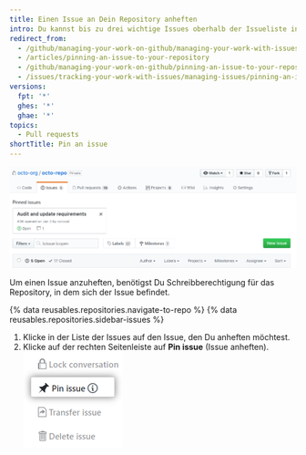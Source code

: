 ```yaml
---
title: Einen Issue an Dein Repository anheften
intro: Du kannst bis zu drei wichtige Issues oberhalb der Issueliste in Deinem Repository anheften.
redirect_from:
  - /github/managing-your-work-on-github/managing-your-work-with-issues-and-pull-requests/pinning-an-issue-to-your-repository
  - /articles/pinning-an-issue-to-your-repository
  - /github/managing-your-work-on-github/pinning-an-issue-to-your-repository
  - /issues/tracking-your-work-with-issues/managing-issues/pinning-an-issue-to-your-repository
versions:
  fpt: '*'
  ghes: '*'
  ghae: '*'
topics:
  - Pull requests
shortTitle: Pin an issue
---
```


![Angeheftete Issues](/assets/images/help/issues/pinned-issues.png)

Um einen Issue anzuheften, benötigst Du Schreibberechtigung für das Repository, in dem sich der Issue befindet.

{% data reusables.repositories.navigate-to-repo %}
{% data reusables.repositories.sidebar-issues %}
1. Klicke in der Liste der Issues auf den Issue, den Du anheften möchtest.
2. Klicke auf der rechten Seitenleiste auf **Pin issue** (Issue anheften). ![Schaltfläche zum Anheften eines Issues](/assets/images/help/repository/pin-issue.png)
